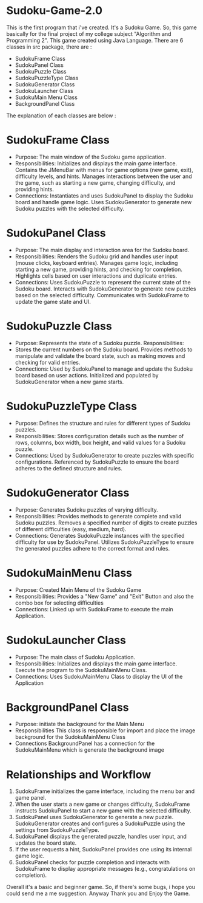 ﻿# Sudoku-Game-2.0

This is the first program that i've created. It's a Sudoku Game. So, this game basically for the final project of my college subject "Algorithm and Programming 2". This game created using Java Language. There are 6 classes in src package, there are :
- SudokuFrame Class
- SudokuPanel Class
- SudokuPuzzle Class
- SudokuPuzzleType Class
- SudokuGenerator Class
- SudokuLauncher Class
- SudokuMain Menu Class
- BackgroundPanel Class

The explanation of each classes are below :
# SudokuFrame Class
  - Purpose: The main window of the Sudoku game application.
  - Responsibilities:
  Initializes and displays the main game interface.
  Contains the JMenuBar with menus for game options (new game, exit), difficulty levels, and hints.
  Manages interactions between the user and the game, such as starting a new game, changing difficulty, and providing hints.
  - Connections:
  Instantiates and uses SudokuPanel to display the Sudoku board and handle game logic.
  Uses SudokuGenerator to generate new Sudoku puzzles with the selected difficulty.
# SudokuPanel Class
  - Purpose: The main display and interaction area for the Sudoku board.
  - Responsibilities:
  Renders the Sudoku grid and handles user input (mouse clicks, keyboard entries).
  Manages game logic, including starting a new game, providing hints, and checking for completion.
  Highlights cells based on user interactions and duplicate entries.
  - Connections:
  Uses SudokuPuzzle to represent the current state of the Sudoku board.
  Interacts with SudokuGenerator to generate new puzzles based on the selected difficulty.
  Communicates with SudokuFrame to update the game state and UI.
# SudokuPuzzle Class
  - Purpose: Represents the state of a Sudoku puzzle.
  Responsibilities:
  - Stores the current numbers on the Sudoku board.
  Provides methods to manipulate and validate the board state, such as making moves and checking for valid entries.
  - Connections:
  Used by SudokuPanel to manage and update the Sudoku board based on user actions.
  Initialized and populated by SudokuGenerator when a new game starts.
# SudokuPuzzleType Class
  - Purpose: Defines the structure and rules for different types of Sudoku puzzles.
  - Responsibilities:
  Stores configuration details such as the number of rows, columns, box width, box height, and valid values for a Sudoku puzzle.
  - Connections:
  Used by SudokuGenerator to create puzzles with specific configurations.
  Referenced by SudokuPuzzle to ensure the board adheres to the defined structure and rules.
# SudokuGenerator Class
  - Purpose: Generates Sudoku puzzles of varying difficulty.
  - Responsibilities:
  Provides methods to generate complete and valid Sudoku puzzles.
  Removes a specified number of digits to create puzzles of different difficulties (easy, medium, hard).
  - Connections:
  Generates SudokuPuzzle instances with the specified difficulty for use by SudokuPanel.
  Utilizes SudokuPuzzleType to ensure the generated puzzles adhere to the correct format and rules.
# SudokuMainMenu Class
  - Purpose: Created Main Menu of the Sudoku Game
  - Responsibilities:
  Provides a "New Game" and "Exit" Button and also the combo box for selecting difficulties
  - Connections:
  Linked up with SudokuFrame to execute the main Application.
# SudokuLauncher Class
  - Purpose: The main class of Sudoku Application.
  - Responsibilities:
  Initializes and displays the main game interface.
  Execute the program to the SudokuMainMenu Class.
  - Connections:
  Uses SudokuMainMenu Class to display the UI of the Application
# BackgroundPanel Class
  - Purpose: initiate the background for the Main Menu
  - Responsibilities
    This class is responsible for import and place the image background for the SudokuMainMenu Class
  - Connections
    BackgroundPanel has a connection for the SudokuMainMenu which is generate the background image

# Relationships and Workflow
1. SudokuFrame initializes the game interface, including the menu bar and game panel.
2. When the user starts a new game or changes difficulty, SudokuFrame instructs SudokuPanel to start a new game with the selected difficulty.
3. SudokuPanel uses SudokuGenerator to generate a new puzzle. SudokuGenerator creates and configures a SudokuPuzzle using the settings from SudokuPuzzleType.
4. SudokuPanel displays the generated puzzle, handles user input, and updates the board state.
5. If the user requests a hint, SudokuPanel provides one using its internal game logic.
6. SudokuPanel checks for puzzle completion and interacts with SudokuFrame to display appropriate messages (e.g., congratulations on completion).

Overall it's a basic and beginner game. So, if there's some bugs, i hope you could send me a me suggestion. 
Anyway Thank you and Enjoy the Game.
